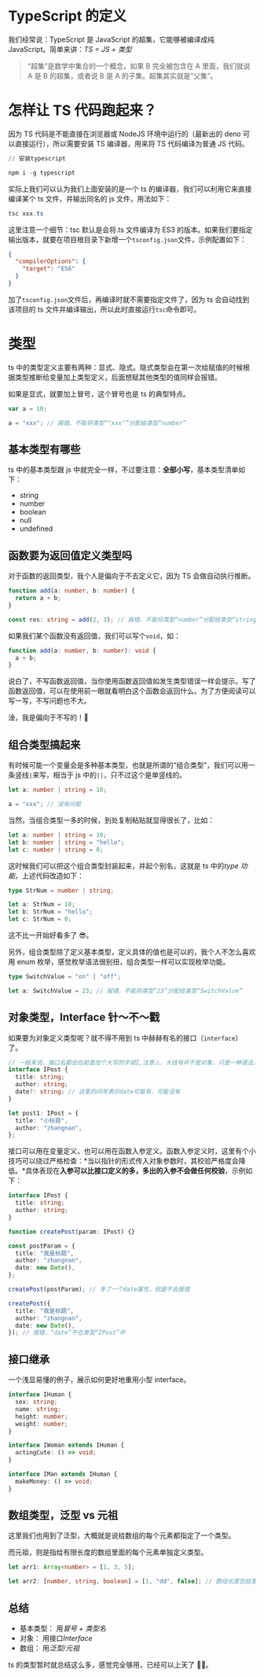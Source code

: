 # TypeScript 的定义

我们经常说：TypeScript 是 JavaScript 的超集，它能够被编译成纯 JavaScript。简单来讲：_TS = JS + 类型_

> “超集”是数学中集合的一个概念，如果 B 完全被包含在 A 里面，我们就说 A 是 B 的超集，或者说 B 是 A 的子集。超集其实就是“父集”。

# 怎样让 TS 代码跑起来？

因为 TS 代码是不能直接在浏览器或 NodeJS 环境中运行的（最新出的 deno 可以直接运行），所以需要安装 TS 编译器，用来将 TS 代码编译为普通 JS 代码。

```powershell
// 安装typescript

npm i -g typescript
```

实际上我们可以认为我们上面安装的是一个 ts 的编译器，我们可以利用它来直接编译某个 ts 文件，并输出同名的 js 文件，用法如下：

```powershell
tsc xxx.ts
```

这里注意一个细节：tsc 默认是会将.ts 文件编译为 ES3 的版本。如果我们要指定输出版本，就要在项目根目录下新增一个`tsconfig.json`文件，示例配置如下：

```json
{
  "compilerOptions": {
    "target": "ES6"
  }
}
```

加了`tsconfig.json`文件后，再编译时就不需要指定文件了，因为 ts 会自动找到该项目的 ts 文件并编译输出，所以此时直接运行`tsc`命令即可。

# 类型

ts 中的类型定义主要有两种：显式、隐式。隐式类型会在第一次给赋值的时候根据类型推断给变量加上类型定义，后面想赋其他类型的值同样会报错。

如果是显式，就要加上冒号，这个冒号也是 ts 的典型特点。

```ts
var a = 10;

a = "xxx"; // 报错，不能将类型“"xxx"”分配给类型“number”
```

## 基本类型有哪些

ts 中的基本类型跟 js 中就完全一样，不过要注意：**全部小写**，基本类型清单如下：

- string
- number
- boolean
- null
- undefined

## 函数要为返回值定义类型吗

对于函数的返回类型，我个人是偏向于不去定义它，因为 TS 会做自动执行推断。

```ts
function add(a: number, b: number) {
  return a + b;
}

const res: string = add(2, 3); // 报错，不能将类型“number”分配给类型“string”
```

如果我们某个函数没有返回值，我们可以写个`void`，如：

```ts
function add(a: number, b: number): void {
  a + b;
}
```

说白了，不写函数返回值，当你使用函数返回值如发生类型错误一样会提示。写了函数返回值，可以在使用前一眼就看明白这个函数会返回什么。为了方便阅读可以写一写，不写问题也不大。

淦，我是偏向于不写的！🤩

## 组合类型搞起来

有时候可能一个变量会是多种基本类型，也就是所谓的“组合类型”，我们可以用一条竖线`|`来写，相当于 js 中的`||`，只不过这个是单竖线的。

```ts
let a: number | string = 10;

a = "xxx"; // 没有问题
```

当然，当组合类型一多的时候，到处复制粘贴就显得很长了，比如：

```ts
let a: number | string = 10;
let b: number | string = "hello";
let c: number | string = 0;
```

这时候我们可以把这个组合类型封装起来，并起个别名，这就是 ts 中的*type 功能*，上述代码改造如下：

```ts
type StrNum = number | string;

let a: StrNum = 10;
let b: StrNum = "hello";
let c: StrNum = 0;
```

这不比一开始好看多了 😎。

另外，组合类型除了定义基本类型，定义具体的值也是可以的，我个人不怎么喜欢用 enum 枚举，感觉枚举语法很别扭，组合类型一样可以实现枚举功能。

```ts
type SwitchValue = "on" | "off";

let a: SwitchValue = 23; // 报错，不能将类型“23”分配给类型“SwitchValue”
```

## 对象类型，Interface 针～不～戳

如果要为对象定义类型呢？就不得不用到 ts 中赫赫有名的接口（`interface`）了。

```ts
// 一般来说，接口名都会在前面加个大写的字母I,注意⚠️，大括号并不是对象，只是一种语法，不同属性定义之间用分号隔开
interface IPost {
  title: string;
  author: string;
  date?: string; // 这里的问号表示date可能有、可能没有
}

let post1: IPost = {
  title: "小标题",
  author: "zhangnan",
};
```

接口可以用在变量定义，也可以用在函数入参定义。函数入参定义时，这里有个小技巧可以绕过严格检查：*当以指针的形式传入对象参数时，其校验严格度会降低。*具体表现在**入参可以比接口定义的多，多出的入参不会做任何校验**，示例如下：

```ts
interface IPost {
  title: string;
  author: string;
}

function createPost(param: IPost) {}

const postParam = {
  title: "我是标题",
  author: "zhangnan",
  date: new Date(),
};

createPost(postParam); // 多了一个date属性，但是不会报错

createPost({
  title: "我是标题",
  author: "zhangnan",
  date: new Date(),
}); // 报错，“date”不在类型“IPost”中
```

## 接口继承

一个浅显易懂的例子，展示如何更好地重用小型 interface。

```ts
interface IHuman {
  sex: string;
  name: string;
  height: number;
  weight: number;
}

interface IWoman extends IHuman {
  actingCute: () => void;
}

interface IMan extends IHuman {
  makeMoney: () => void;
}
```

## 数组类型，泛型 vs 元祖

这里我们也用到了泛型，大概就是说给数组的每个元素都指定了一个类型。

而元祖，则是指给有限长度的数组里面的每个元素单独定义类型。

```ts
let arr1: Array<number> = [1, 3, 5];

let arr2: [number, string, boolean] = [1, "dd", false]; // 数组长度包括里面每个元素的类型都安排得明明白白
```

## 总结

- 基本类型： 用*冒号 + 类型名*
- 对象： 用接口*Interface*
- 数组： 用*泛型/元祖*

ts 的类型暂时就总结这么多，感觉完全够用，已经可以上天了 🧙‍♂️。
